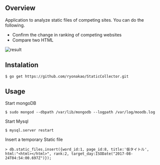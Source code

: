 ## Overview

Application to analyze static files of competing sites.
You can do the following.

- Confirm the change in ranking of competing websites
- Compare two HTML

![result](https://github.com/ryonakao/StaticCollector/blob/media_for_demo/media/NCA_demo.gif)

## Instalation

```
$ go get https://github.com/ryonakao/StaticCollector.git
```

## Usage

Start mongoDB

```
$ sudo mongod --dbpath /var/lib/mongodb --logpath /var/log/moodb.log
```

Start Mysql

```
$ mysql.server restart
```

Insert a temporary Static file

```
> db.static_files.insert({word_id:1, page_id:8, title:'仮タイトル', html:"<html></html>", rank:2, target_day:ISODate("2017-08-24T04:54:00.697Z")});
```